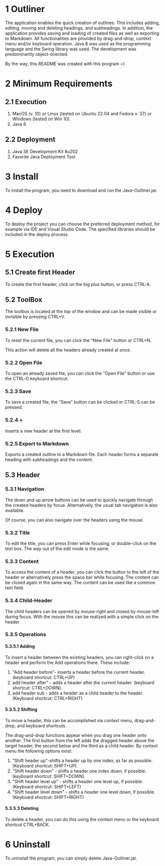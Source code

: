 # 1 Outliner

The application enables the quick creation of outlines. This includes adding, editing, moving and deleting headings, and subheadings. In addition, the application provides saving and loading of created files as well as exporting to Markdown.
All functionalities are provided by drag-and-drop, context menu and/or keyboard operation.
Java 8 was used as the programming language and the Swing library was used. The development was predominantly object-oriented.

By the way, this README was created with this program =)

# 2 Minimum Requirements



## 2.1 Execution

1. MacOS (v. 10) or Linux (tested on Ubuntu 22.04 and Fedora v. 37) or Windows (tested on Win 10).
2. Java 8

## 2.2 Deployment

1. Java SE Development Kit 8u202 
2. Favorite Java Deployment Tool

# 3 Install

To install the program, you need to download and run the Java-Outliner.jar. 

# 4 Deploy

To deploy the project you can choose the preferred deployment method, for example via IDE and Visual Studio Code.
The specified libraries should be included in the deploy process.

# 5 Execution

 

## 5.1 Create first Header

To create the first header, click on the big plus button, or press CTRL-A.

## 5.2 ToolBox

The toolbox is located at the top of the window and can be made visible or invisible by pressing CTRL+V.

### 5.2.1 New File

To reset the current file, you can click the "New File" button or CTRL+N.

This action will delete all the headers already created at once.

### 5.2.2 Open File

To open an already saved file, you can click the "Open File" button or use the CTRL-O keyboard shortcut.

### 5.2.3 Save

To save a created file, the "Save" button can be clicked or CTRL-S can be pressed.

### 5.2.4 +

Inserts a new header at the first level.

### 5.2.5 Export to Markdown

Exports a created outline to a Markdown file. Each header forms a separate heading with subheadings and the content.

## 5.3 Header

 

### 5.3.1 Navigation

The down and up arrow buttons can be used to quickly navigate through the created headers by focus. Alternatively, the usual tab navigation is also available.

Of course, you can also navigate over the headers using the mouse.

### 5.3.2 Title

To edit the title, you can press Enter while focusing, or double-click on the text box.
The way out of the edit mode is the same.

### 5.3.3 Content

To access the content of a header, you can click the button to the left of the header or alternatively press the space bar while focusing. The content can be closed again in the same way.
The content can be used like a common text field.

### 5.3.4 Child-Header

The child headers can be opened by mouse-right and closed by mouse-left during focus. With the mouse this can be realized with a simple click on the header.

### 5.3.5 Operations

 

#### 5.3.5.1 Adding

To insert a header between the existing headers, you can right-click on a header and perform the Add operations there.
These include:
1. "Add header before"- inserts a header before the current header. (keyboard shortcut: CTRL+UP)
2. add header after" - adds a header after the current header. (keyboard shortcut: CTRL+DOWN).
3. add header sub - adds a header as a child header to the header. (Keyboard shortcut: CTRL+RIGHT)

#### 5.3.5.2 Shifting

To move a header, this can be accomplished via context menu, drag-and-drop, and keyboard shortcuts.

The drag-and-drop functions appear when you drag one header onto another. The first button from the left adds the dragged header above the target header, the second below and the third as a child header.
By context menu the following options exist:
1. "Shift header up"-shifts a header up by one index, as far as possible. (Keyboard shortcut: SHIFT+UP).
2. "Shift header down" - shifts a header one index down, if possible. (keyboard shortcut: SHIFT+DOWN).
3. "Shift header level up" - shifts a header one level up, if possible. (Keyboard shortcut: SHIFT+LEFT)
4. "Shift header level down" - shifts a header one level down, if possible. (Keyboard shortcut: SHIFT+RIGHT)

#### 5.3.5.3 Deleting

To delete a header, you can do this using the context menu or the keyboard shortcut CTRL+BACK.

# 6 Uninstall

To uninstall the program, you can simply delete Java-Outliner.jar.

